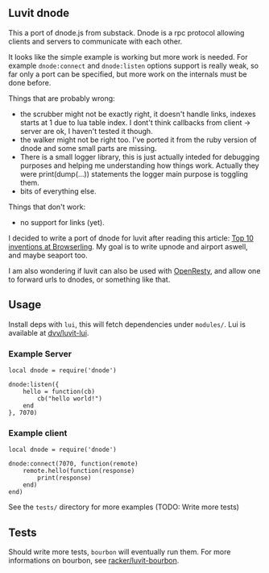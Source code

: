 ## Luvit dnode

This a port of dnode.js from substack. Dnode is a rpc protocol allowing clients and servers to communicate with each other.

It looks like the simple example is working but more work is needed. For example `dnode:connect` and `dnode:listen` options support is really weak, so far only a port can be specified, but more work on the internals must be done before. 

Things that are probably wrong:

- the scrubber might not be exactly right, it doesn't handle links, indexes starts at 1 due to lua table index. I dont't think callbacks from client -> server are ok, I haven't tested it though.
- the walker might not be right too. I've ported it from the ruby version of dnode and some small parts are missing.
- There is a small logger library, this is just actually inteded for debugging purposes and helping me understanding how things work. Actually they were print(dump(...)) statements the logger main purpose is toggling them.
- bits of everything else.

Things that don't work:

- no support for links (yet).

I decided to write a port of dnode for luvit after reading this article: [Top 10 inventions at Browserling](www.catonmat.net/blog/top-10-browserling-inventions/). My goal is to write upnode and airport aswell, and maybe seaport too.

I am also wondering if luvit can also be used with [OpenResty](http://openresty.org), and allow one to forward urls to dnodes, or something like that.

## Usage

Install deps with `lui`, this will fetch dependencies under `modules/`. Lui is available at [dvv/luvit-lui](https://github.com/dvv/luvit-lui).

### Example Server

```
local dnode = require('dnode')

dnode:listen({
	hello = function(cb)
		cb("hello world!")
	end
}, 7070)
```

### Example client

```
local dnode = require('dnode')

dnode:connect(7070, function(remote)
	remote.hello(function(response)
		print(response)
	end)
end)
```

See the `tests/` directory for more examples (TODO: Write more tests)

## Tests

Should write more tests, `bourbon` will eventually run them. For more informations on bourbon, see [racker/luvit-bourbon](https://github.com/racker/luvit-bourbon).

